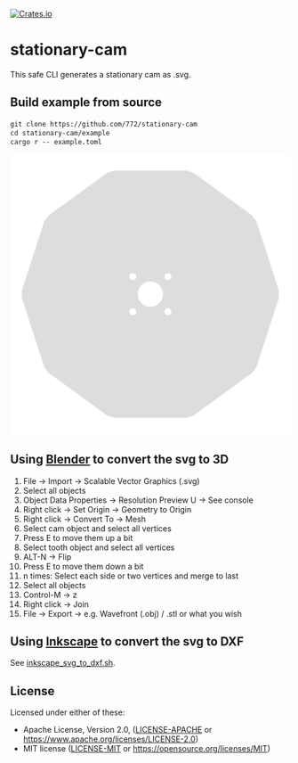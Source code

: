 [![Crates.io](https://img.shields.io/crates/v/stationary-cam.svg)](https://crates.io/crates/stationary-cam)

# stationary-cam

This safe CLI generates a stationary cam as .svg.

## Build example from source

```
git clone https://github.com/772/stationary-cam
cd stationary-cam/example
cargo r -- example.toml
```

![Result](example/example.png)

## Using [Blender](https://www.blender.org) to convert the svg to 3D

1. File -> Import -> Scalable Vector Graphics (.svg)
1. Select all objects
1. Object Data Properties -> Resolution Preview U -> See console
1. Right click -> Set Origin -> Geometry to Origin
1. Right click -> Convert To -> Mesh
1. Select cam object and select all vertices
1. Press E to move them up a bit
1. Select tooth object and select all vertices
1. ALT-N -> Flip
1. Press E to move them down a bit
1. n times: Select each side or two vertices and merge to last
1. Select all objects
1. Control-M -> z
1. Right click -> Join
1. File -> Export -> e.g. Wavefront (.obj) / .stl or what you wish

## Using [Inkscape](https://inkscape.org/) to convert the svg to DXF

See [inkscape_svg_to_dxf.sh](example/inkscape_svg_to_dxf.sh).

## License

Licensed under either of these:

 * Apache License, Version 2.0, ([LICENSE-APACHE](LICENSE-APACHE) or
   https://www.apache.org/licenses/LICENSE-2.0)
 * MIT license ([LICENSE-MIT](LICENSE-MIT) or
   https://opensource.org/licenses/MIT)
